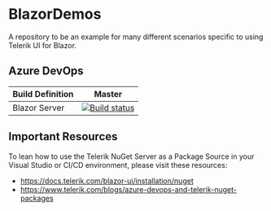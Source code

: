 # BlazorDemos
A repository to be an example for many different scenarios specific to using Telerik UI for Blazor.

## Azure DevOps
| Build Definition  | Master |
|----------|----------|
| Blazor Server | [![Build status](https://dev.azure.com/lance/Blazor%20Example%20Ops/_apis/build/status/Build%20Blazor%20Server%20Project)](https://dev.azure.com/lance/Blazor%20Example%20Ops/_build/latest?definitionId=44) |

## Important Resources

To lean how to use the Telerik NuGet Server as a Package Source in your Visual Studio or CI/CD environment, please visit these resources:

* https://docs.telerik.com/blazor-ui/installation/nuget
* https://www.telerik.com/blogs/azure-devops-and-telerik-nuget-packages
